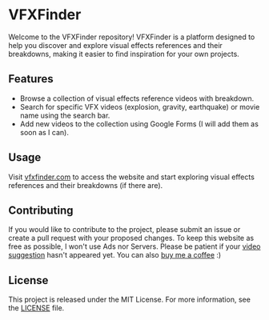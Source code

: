 # VFXFinder

Welcome to the VFXFinder repository! VFXFinder is a platform designed to help you discover and explore visual effects references and their breakdowns, making it easier to find inspiration for your own projects.

## Features

- Browse a collection of visual effects reference videos with breakdown.
- Search for specific VFX videos (explosion, gravity, earthquake) or movie name using the search bar.
- Add new videos to the collection using Google Forms (I will add them as soon as I can).

## Usage

Visit [vfxfinder.com](https://vfxfinder.com) to access the website and start exploring visual effects references and their breakdowns (if there are).

## Contributing

If you would like to contribute to the project, please submit an issue or create a pull request with your proposed changes.
To keep this website as free as possible, I won't use Ads nor Servers.
Please be patient if your [video suggestion](https://vfxfinder.com/add-video.html) hasn't appeared yet.
You can also [buy me a coffee](https://www.buymeacoffee.com/eliaswillnat) :)

## License

This project is released under the MIT License. For more information, see the [LICENSE](LICENSE) file.
